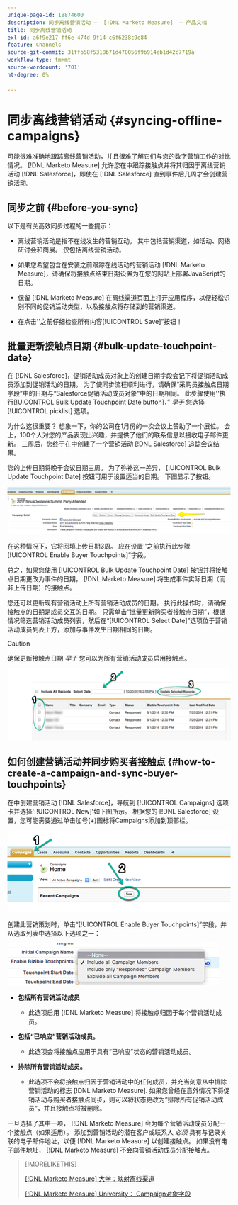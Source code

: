 ```yaml
---
unique-page-id: 18874600
description: 同步离线营销活动 —  [!DNL Marketo Measure]  — 产品文档
title: 同步离线营销活动
exl-id: a6f9e217-ff6e-474d-9f14-c6f6238c9e84
feature: Channels
source-git-commit: 31ffb58f5318b71d478056f9b914eb1d42c7719a
workflow-type: tm+mt
source-wordcount: '701'
ht-degree: 0%

---
```


# 同步离线营销活动 {#syncing-offline-campaigns}

可能很难准确地跟踪离线营销活动，并且很难了解它们与您的数字营销工作的对比情况。 [!DNL Marketo Measure] 允许您在中跟踪接触点并将其归因于离线营销活动 [!DNL Salesforce]，即使在 [!DNL Salesforce] 直到事件后几周才会创建营销活动。

## 同步之前 {#before-you-sync}

以下是有关高效同步过程的一些提示：

* 离线营销活动是指不在线发生的营销互动。 其中包括营销渠道，如活动、网络研讨会和商展。 仅包括离线营销活动。
* 如果您希望包含在安装之前跟踪在线活动的营销活动 [!DNL Marketo Measure]，请确保将接触点结束日期设置为在您的网站上部署JavaScript的日期。
* 保留 [!DNL Marketo Measure] 在离线渠道页面上打开应用程序，以便轻松识别不同的促销活动类型，以及接触点将存储到的营销渠道。

* 在点击&#39;&#39;之前仔细检查所有内容[!UICONTROL Save]”按钮！

## 批量更新接触点日期 {#bulk-update-touchpoint-date}

在 [!DNL Salesforce]，促销活动成员对象上的创建日期字段会记下将促销活动成员添加到促销活动的日期。 为了使同步流程顺利进行，请确保“采购员接触点日期字段”中的日期与“Salesforce促销活动成员对象”中的日期相同。 此步骤使用&#39;&#39;执行[!UICONTROL Bulk Update Touchpoint Date button]，” _早于_ 您选择 [!UICONTROL picklist] 选项。

为什么这很重要？ 想象一下，你的公司在1月份的一次会议上赞助了一个展位。 会上，100个人对您的产品表现出兴趣，并提供了他们的联系信息以接收电子邮件更新。 三周后，您终于在中创建了一个营销活动 [!DNL Salesforce] 追踪会议结果。

您的上传日期将晚于会议日期三周。 为了弥补这一差异， [!UICONTROL Bulk Update Touchpoint Date] 按钮可用于设置适当的日期。 下图显示了按钮。

![](assets/1-3.png)

在这种情况下，它将回填上传日期3周。 应在设置&#39;&#39;之前执行此步骤[!UICONTROL Enable Buyer Touchpoints]”字段。

总之，如果您使用 [!UICONTROL Bulk Update Touchpoint Date] 按钮并将接触点日期更改为事件的日期， [!DNL Marketo Measure] 将生成事件实际日期（而非上传日期）的接触点。

您还可以更新现有营销活动上所有营销活动成员的日期。 执行此操作时，请确保接触点的日期是成员交互的日期。 只需单击“批量更新购买者接触点日期”，根据情况筛选营销活动成员列表，然后在“[!UICONTROL Select Date]”选项位于营销活动成员列表上方，添加与事件发生日期相同的日期。

>[!CAUTION]
>
>确保更新接触点日期 _早于_ 您可以为所有营销活动成员启用接触点。

![](assets/2-3.png)

## 如何创建营销活动并同步购买者接触点 {#how-to-create-a-campaign-and-sync-buyer-touchpoints}

在中创建营销活动 [!DNL Salesforce]，导航到 [!UICONTROL Campaigns] 选项卡并选择&#39;[!UICONTROL New]&#39;如下图所示。 根据您的 [!DNL Salesforce] 设置，您可能需要通过单击加号(+)图标将Campaigns添加到顶部栏。

![](assets/3-3.png)

创建此营销策划时，单击“[!UICONTROL Enable Buyer Touchpoints]”字段，并从选取列表中选择以下选项之一：

![](assets/4-3.png)

* **包括所有营销活动成员**
   * 此选项启用 [!DNL Marketo Measure] 将接触点归因于每个营销活动成员。

* **包括“已响应”营销活动成员。**
   * 此选项会将接触点应用于具有“已响应”状态的营销活动成员。

* **排除所有营销活动成员。**
   * 此选项不会将接触点归因于营销活动中的任何成员，并充当刻意从中排除营销活动的标志 [!DNL Marketo Measure]. 如果您曾经在意外情况下将促销活动与购买者接触点同步，则可以将状态更改为“排除所有促销活动成员”，并且接触点将被删除。

一旦选择了其中一项， [!DNL Marketo Measure] 会为每个营销活动成员分配一个接触点（如果适用）。 添加到营销活动的潜在客户或联系人 _必须_ 具有与记录关联的电子邮件地址，以便 [!DNL Marketo Measure] 以创建接触点。 如果没有电子邮件地址， [!DNL Marketo Measure] 不会向营销活动成员分配接触点。

>[!MORELIKETHIS]
>
>[[!DNL Marketo Measure] 大学：映射离线渠道](https://universityonline.marketo.com/courses/bizible-fundamentals-channel-management/#/page/5c630eca34d9f0367662b77f)
>
>[[!DNL Marketo Measure] University： Campaign对象字段](https://universityonline.marketo.com/courses/bizible-fundamentals-channel-management/#/page/5c63007334d9f0367662b758)
